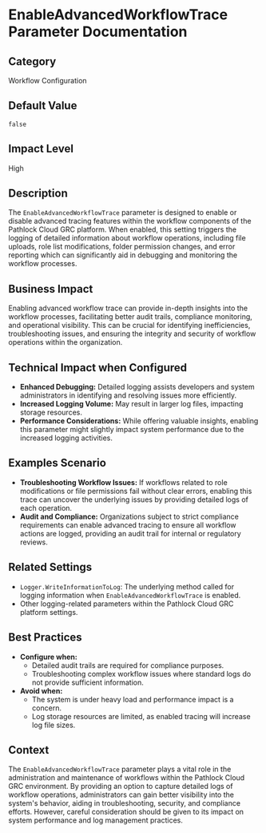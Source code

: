 # EnableAdvancedWorkflowTrace Parameter Documentation

## Category
Workflow Configuration

## Default Value
`false`

## Impact Level
High

## Description
The `EnableAdvancedWorkflowTrace` parameter is designed to enable or disable advanced tracing features within the workflow components of the Pathlock Cloud GRC platform. When enabled, this setting triggers the logging of detailed information about workflow operations, including file uploads, role list modifications, folder permission changes, and error reporting which can significantly aid in debugging and monitoring the workflow processes.

## Business Impact
Enabling advanced workflow trace can provide in-depth insights into the workflow processes, facilitating better audit trails, compliance monitoring, and operational visibility. This can be crucial for identifying inefficiencies, troubleshooting issues, and ensuring the integrity and security of workflow operations within the organization.

## Technical Impact when Configured
- **Enhanced Debugging:** Detailed logging assists developers and system administrators in identifying and resolving issues more efficiently.
- **Increased Logging Volume:** May result in larger log files, impacting storage resources.
- **Performance Considerations:** While offering valuable insights, enabling this parameter might slightly impact system performance due to the increased logging activities.

## Examples Scenario
- **Troubleshooting Workflow Issues:** If workflows related to role modifications or file permissions fail without clear errors, enabling this trace can uncover the underlying issues by providing detailed logs of each operation.
- **Audit and Compliance:** Organizations subject to strict compliance requirements can enable advanced tracing to ensure all workflow actions are logged, providing an audit trail for internal or regulatory reviews.

## Related Settings
- `Logger.WriteInformationToLog`: The underlying method called for logging information when `EnableAdvancedWorkflowTrace` is enabled.
- Other logging-related parameters within the Pathlock Cloud GRC platform settings.

## Best Practices
- **Configure when:**
  - Detailed audit trails are required for compliance purposes.
  - Troubleshooting complex workflow issues where standard logs do not provide sufficient information.
- **Avoid when:**
  - The system is under heavy load and performance impact is a concern.
  - Log storage resources are limited, as enabled tracing will increase log file sizes.

## Context
The `EnableAdvancedWorkflowTrace` parameter plays a vital role in the administration and maintenance of workflows within the Pathlock Cloud GRC environment. By providing an option to capture detailed logs of workflow operations, administrators can gain better visibility into the system's behavior, aiding in troubleshooting, security, and compliance efforts. However, careful consideration should be given to its impact on system performance and log management practices.